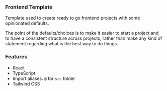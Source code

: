 ### Frontend Template

Template used to create ready to go frontend projects with some opinionated defaults.

The point of the defaults/choices is to make it easier to start a project and to have a consistent structure across projects, rather than make any kind of statement regarding what is the best way to do things.

### Features

- React
- TypeScript
- Import aliases. `@` for `src` folder
- Tailwind CSS
